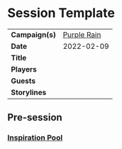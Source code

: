 # Session Template

|||
| --- | --- |
| **Campaign(s)** | [Purple Rain](../campaigns/C1-purple-rain.md) | session.3
| **Date** | 2022-02-09 |
| **Title** | |
| **Players** | |
| **Guests** | |
| **Storylines** | |

## Pre-session

### [Inspiration Pool](../mechanics/dm-inspiration.md)
